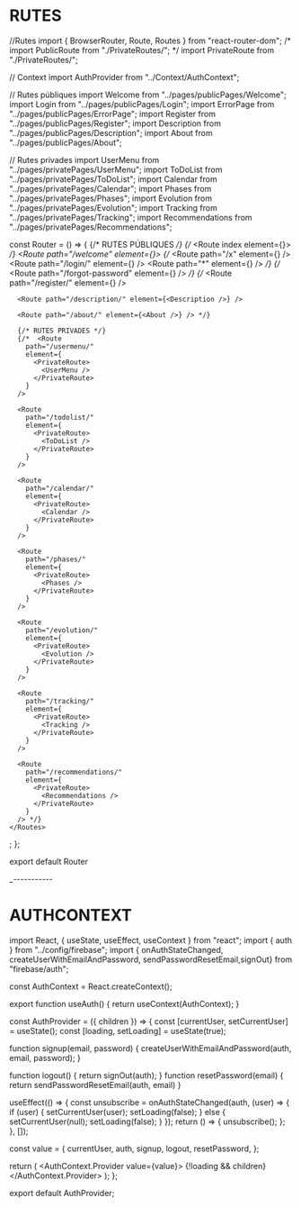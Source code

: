 # RUTES

//Rutes
import { BrowserRouter, Route, Routes } from "react-router-dom";
/* import PublicRoute from "./PrivateRoutes/"; */
import PrivateRoute from "./PrivateRoutes/";

// Context
import AuthProvider from "../Context/AuthContext";

// Rutes públiques
import Welcome from "../pages/publicPages/Welcome";
import Login from "../pages/publicPages/Login";
import ErrorPage from "../pages/publicPages/ErrorPage";
import Register from "../pages/publicPages/Register";
import Description from "../pages/publicPages/Description";
import About from "../pages/publicPages/About";

// Rutes privades
import UserMenu from "../pages/privatePages/UserMenu";
import ToDoList from "../pages/privatePages/ToDoList";
import Calendar from "../pages/privatePages/Calendar";
import Phases from "../pages/privatePages/Phases";
import Evolution from "../pages/privatePages/Evolution";
import Tracking from "../pages/privatePages/Tracking";
import Recommendations from "../pages/privatePages/Recommendations";

const Router = () => {
  <BrowserRouter>
    <Routes>
      {/* RUTES PÚBLIQUES */}
      {/*   <Route index element={<Welcome />}></Route> */}
      <Route path="/welcome" element={<Welcome />}></Route>
      {/*       <Route path="/x" element={<Welcome />} />
      <Route path="/login/" element={<Login />} />
      <Route path="*" element={<ErrorPage />} /> */}
      {/*           <Route path="/forgot-password" element={<ForgotPassword />} /> */}
      {/* 
      <Route path="/register/" element={<Register />} />

      <Route path="/description/" element={<Description />} />

      <Route path="/about/" element={<About />} /> */}

      {/* RUTES PRIVADES */}
      {/*  <Route
        path="/usermenu/"
        element={
          <PrivateRoute>
            <UserMenu />
          </PrivateRoute>
        }
      />

      <Route
        path="/todolist/"
        element={
          <PrivateRoute>
            <ToDoList />
          </PrivateRoute>
        }
      />

      <Route
        path="/calendar/"
        element={
          <PrivateRoute>
            <Calendar />
          </PrivateRoute>
        }
      />

      <Route
        path="/phases/"
        element={
          <PrivateRoute>
            <Phases />
          </PrivateRoute>
        }
      />

      <Route
        path="/evolution/"
        element={
          <PrivateRoute>
            <Evolution />
          </PrivateRoute>
        }
      />

      <Route
        path="/tracking/"
        element={
          <PrivateRoute>
            <Tracking />
          </PrivateRoute>
        }
      />

      <Route
        path="/recommendations/"
        element={
          <PrivateRoute>
            <Recommendations />
          </PrivateRoute>
        }
      /> */}
    </Routes>
  </BrowserRouter>;
};

export default Router


_-----------
# AUTHCONTEXT
import React, { useState, useEffect, useContext } from "react";
import { auth } from "../config/firebase";
import { onAuthStateChanged, createUserWithEmailAndPassword, sendPasswordResetEmail,signOut} from "firebase/auth";



const AuthContext = React.createContext();

export function useAuth() {
  return useContext(AuthContext);
}

const AuthProvider = ({ children }) => {
  const [currentUser, setCurrentUser] = useState();
  const [loading, setLoading] = useState(true);

  function signup(email, password) {
    createUserWithEmailAndPassword(auth, email, password);
  }

  function logout() {
    return signOut(auth);
  }
  function resetPassword(email) {
    return sendPasswordResetEmail(auth, email)
  }

  useEffect(() => {
    const unsubscribe = onAuthStateChanged(auth, (user) => {
      if (user) {
        setCurrentUser(user);
        setLoading(false);
      } else {
        setCurrentUser(null);
        setLoading(false);
      }
    });
    return () => {
      unsubscribe();
    };
  }, []);

  const value = {
    currentUser,
    auth,
    signup,
    logout,
    resetPassword,
  };

  return (
    <AuthContext.Provider value={value}>
      {!loading && children}
    </AuthContext.Provider>
  );
};

export default AuthProvider;
